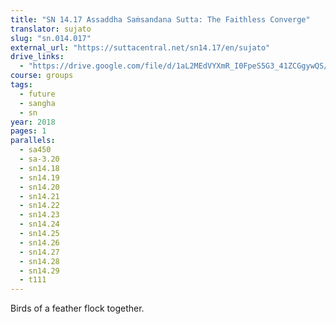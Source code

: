 ```yaml
---
title: "SN 14.17 Assaddha Saṁsandana Sutta: The Faithless Converge"
translator: sujato
slug: "sn.014.017"
external_url: "https://suttacentral.net/sn14.17/en/sujato"
drive_links:
  - "https://drive.google.com/file/d/1aL2MEdVYXmR_I0FpeS5G3_41ZCGgywQS/view?usp=drivesdk"
course: groups
tags:
  - future
  - sangha
  - sn
year: 2018
pages: 1
parallels:
  - sa450
  - sa-3.20
  - sn14.18
  - sn14.19
  - sn14.20
  - sn14.21
  - sn14.22
  - sn14.23
  - sn14.24
  - sn14.25
  - sn14.26
  - sn14.27
  - sn14.28
  - sn14.29
  - t111
---
```


Birds of a feather flock together.
